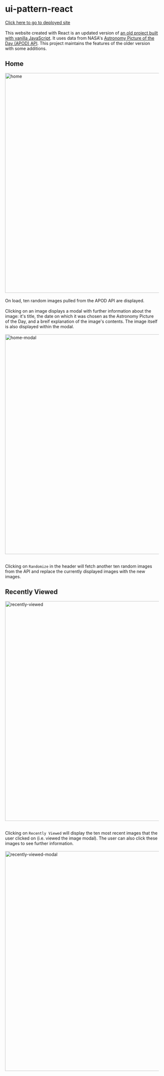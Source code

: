 # ui-pattern-react

[Click here to go to deployed site](https://apod-pictures.netlify.app/)
<br /><br />
This website created with React is an updated version of [an old project built with vanilla JavaScript](https://github.com/nnmcgovern/ui-pattern). It uses data from NASA's [Astronomy Picture of the Day (APOD) API](https://api.nasa.gov/). This project maintains the features of the older version with some additions.

## Home
<img width="720" alt="home" src="https://github.com/nnmcgovern/ui-pattern-react/assets/48661257/71ab19d3-cbc9-4013-ab5d-82cc35fee0a3">
<br /><br />
On load, ten random images pulled from the APOD API are displayed.
<br /><br />
Clicking on an image displays a modal with further information about the image: it's title, the date on which it was chosen as the Astronomy Picture of the Day, and a breif explanation of the image's contents. The image itself is also displayed within the modal.
<br /><br />
<img width="720" alt="home-modal" src="https://github.com/nnmcgovern/ui-pattern-react/assets/48661257/7d34ef93-51ec-478b-9372-0f931347ffec">
<br /><br />

Clicking on ```Randomize``` in the header will fetch another ten random images from the API and replace the currently displayed images with the new images.

## Recently Viewed
<img width="720" alt="recently-viewed" src="https://github.com/nnmcgovern/ui-pattern-react/assets/48661257/df610e1a-8999-4927-8097-ec483050993c">
<br /><br />

Clicking on ```Recently Viewed``` will display the ten most recent images that the user clicked on (i.e. viewed the image modal). The user can also click these images to see further information.
<br /><br />
<img width="720" alt="recently-viewed-modal" src="https://github.com/nnmcgovern/ui-pattern-react/assets/48661257/b2147a60-baa0-4d9a-b773-7c85b1111099">
